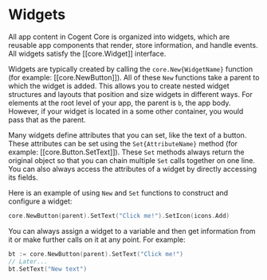 # Widgets

All app content in Cogent Core is organized into widgets, which are reusable app components that render, store information, and handle events. All widgets satisfy the [[core.Widget]] interface.

Widgets are typically created by calling the `core.New{WidgetName}` function (for example: [[core.NewButton]]). All of these `New` functions take a parent to which the widget is added. This allows you to create nested widget structures and layouts that position and size widgets in different ways. For elements at the root level of your app, the parent is `b`, the app body. However, if your widget is located in a some other container, you would pass that as the parent.

Many widgets define attributes that you can set, like the text of a button. These attributes can be set using the `Set{AttributeName}` method (for example: [[core.Button.SetText]]). These `Set` methods always return the original object so that you can chain multiple `Set` calls together on one line. You can also always access the attributes of a widget by directly accessing its fields.

Here is an example of using `New` and `Set` functions to construct and configure a widget:

```Go
core.NewButton(parent).SetText("Click me!").SetIcon(icons.Add)
```

You can always assign a widget to a variable and then get information from it or make further calls on it at any point. For example:

```Go
bt := core.NewButton(parent).SetText("Click me!")
// Later...
bt.SetText("New text")
```

